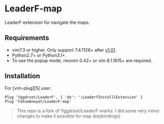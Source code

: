 # LeaderF-map

LeaderF extension for navigate the maps.

## Requirements

- vim7.3 or higher. Only support 7.4.1126+ after [v1.01](https://github.com/Yggdroot/LeaderF/releases/tag/v1.01).
- Python2.7+ or Python3.1+.
- To use the popup mode, neovim 0.42+ or vim 8.1.1615+ are required.

## Installation

For [vim-plug][5] user:

```vim
Plug 'Yggdroot/LeaderF', { 'do': ':LeaderfInstallCExtension' }
Plug 'FahimAnayet/LeaderF-map'
```

> This repo is a fork of Yggdroot/LeaderF-marks. I did some very minor changes to make it possible for map (keybindings)
